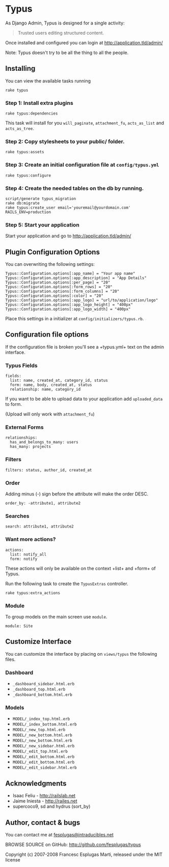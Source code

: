 Typus
=====

As Django Admin, Typus is designed for a single activity:

> Trusted users editing structured content.

Once installed and configured you can login at http://application.tld/admin/

Note: Typus doesn't try to be all the thing to all the people.

## Installing

You can view the available tasks running

    rake typus

### Step 1: Install extra plugins

    rake typus:dependencies

This task will install for you `will_paginate`, `attachment_fu`, `acts_as_list`
and `acts_as_tree`.

### Step 2: Copy stylesheets to your public/ folder.

    rake typus:assets

### Step 3: Create an initial configuration file at `config/typus.yml`

    rake typus:configure

### Step 4: Create the needed tables on the db by running.

    script/generate typus_migration
    rake db:migrate
    rake typus:create_user email='youremail@yourdomain.com' RAILS_ENV=production

### Step 5: Start your application

Start your application and go to http://application.tld/admin/

## Plugin Configuration Options

You can overwriting the following settings:

    Typus::Configuration.options[:app_name] = "Your app name"
    Typus::Configuration.options[:app_description] = "App Details"
    Typus::Configuration.options[:per_page] = "20"
    Typus::Configuration.options[:form_rows] = "20"
    Typus::Configuration.options[:form_columns] = "20"
    Typus::Configuration.options[:color] = "20"
    Typus::Configuration.options[:app_logo] = "url/to/application/logo"
    Typus::Configuration.options[:app_logo_height] = "400px"
    Typus::Configuration.options[:app_logo_width] = "400px"

Place this settings in a initializer at <code>config/initializers/typus.rb</code>.

## Configuration file options

If the configuration file is broken you'll see a +typus.yml+ text on the admin interface.

### Typus Fields

    fields:
      list: name, created_at, category_id, status
      form: name, body, created_at, status
      relationship: name, category_id

If you want to be able to upload data to your application add `uploaded_data` to form.

(Upload will only work with `attachment_fu`)

### External Forms

    relationships:
      has_and_belongs_to_many: users
      has_many: projects

### Filters

    filters: status, author_id, created_at

### Order

Adding minus (-) sign before the attribute will make the order DESC.

    order_by: -attribute1, attribute2

### Searches

    search: attribute1, attribute2

### Want more actions?

    actions:
      list: notify_all
      form: notify

These actions will only be available on the context +list+ and +form+ of Typus.

Run the following task to create the `TypusExtras` controller.

    rake typus:extra_actions

### Module

To group models on the main screen use `module`.

    module: Site

## Customize Interface

You can customize the interface by placing on `views/typus` the following files.

### Dashboard

- `_dashboard_sidebar.html.erb`
- `_dashboard_top.html.erb`
- `_dashboard_bottom.html.erb`

### Models

- `MODEL/_index_top.html.erb`
- `MODEL/_index_bottom.html.erb`
- `MODEL/_new_top.html.erb`
- `MODEL/_new_bottom.html.erb`
- `MODEL/_new_bottom.html.erb`
- `MODEL/_new_sidebar.html.erb`
- `MODEL/_edit_top.html.erb`
- `MODEL/_edit_bottom.html.erb`
- `MODEL/_edit_bottom.html.erb`
- `MODEL/_edit_sidebar.html.erb`

## Acknowledgments

- Isaac Feliu - http://railslab.net
- Jaime Iniesta - http://railes.net
- supercoco9, sd and hydrus (sort_by)

## Author, contact & bugs

You can contact me at <fesplugas@intraducibles.net>

BROWSE SOURCE on GitHub: http://github.com/fesplugas/typus

Copyright (c) 2007-2008 Francesc Esplugas Marti, released under the MIT license